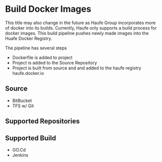 # Build Docker Images
This title may also change in the future as Haufe Group incorporates more of docker into its builds. Currently, Haufe only supports a build process for docker images. This build pipeline pushes newly made images into the Huafe Docker Registry. 

The pipeline has several steps
* Dockerfile is added to project
* Project is added to the Source Repository
* Project is built from source and and added to the haufe registry haufe.docker.io

## Source 
* BitBucket
* TFS w/ Git

## Supported Repositories

## Supported Build 
* GO.Cd 
* Jenkins
